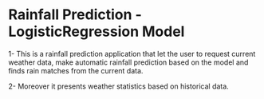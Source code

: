 # Rainfall Prediction - LogisticRegression Model

1- This is a rainfall prediction application that let the user to request current weather data,
make automatic rainfall prediction based on the model and finds rain matches from the current data.

2- Moreover it presents weather statistics based on historical data.